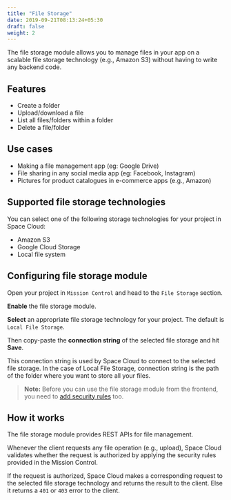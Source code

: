 ```yaml
---
title: "File Storage"
date: 2019-09-21T08:13:24+05:30
draft: false
weight: 2
---
```


The file storage module allows you to manage files in your app on a scalable file storage technology (e.g., Amazon S3) without having to write any backend code.

## Features

- Create a folder
- Upload/download a file
- List all files/folders within a folder
- Delete a file/folder

## Use cases

- Making a file management app (eg: Google Drive)
- File sharing in any social media app (eg: Facebook, Instagram)
- Pictures for product catalogues in e-commerce apps (e.g., Amazon)


## Supported file storage technologies

You can select one of the following storage technologies for your project in Space Cloud:

- Amazon S3
- Google Cloud Storage
- Local file system

## Configuring file storage module

Open your project in `Mission Control` and head to the `File Storage` section.

**Enable** the file storage module.

**Select** an appropriate file storage technology for your project. The default is `Local File Storage`.

Then copy-paste the **connection string** of the selected file storage and hit **Save**. 

This connection string is used by Space Cloud to connect to the selected file storage. In the case of Local File Storage, connection string is the path of the folder where you want to store all your files.

> **Note:** Before you can use the file storage module from the frontend, you need to [add security rules](https://docs.spaceuptech.com/auth/authorization) too.

## How it works

The file storage module provides REST APIs for file management.

Whenever the client requests any file operation (e.g., upload), Space Cloud validates whether the request is authorized by applying the security rules provided in the Mission Control. 

If the request is authorized, Space Cloud makes a corresponding request to the selected file storage technology and returns the result to the client. Else it returns a `401` or `403` error to the client. 